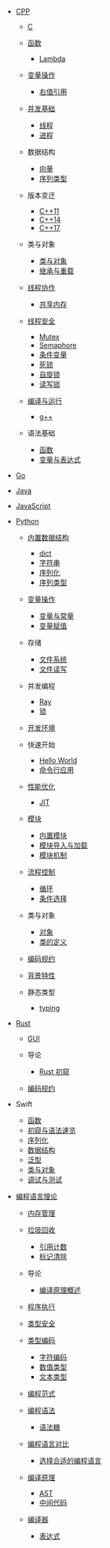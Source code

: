   - [CPP](/CPP/README.md)
    - [C](/CPP/C/README.md)
      
    - [函数](/CPP/函数/README.md)
      - [Lambda](/CPP/函数/Lambda.md)
    - [变量操作](/CPP/变量操作/README.md)
      - [右值引用](/CPP/变量操作/右值引用.md)
    - [并发基础](/CPP/并发基础/README.md)
      - [线程](/CPP/并发基础/线程.md)
      - [进程](/CPP/并发基础/进程.md)
    - 数据结构
      - [向量](/CPP/数据结构/向量.md)
      - [序列类型](/CPP/数据结构/序列类型.md)
    - 版本变迁
      - [C++11](/CPP/版本变迁/C++11.md)
      - [C++14](/CPP/版本变迁/C++14.md)
      - [C++17](/CPP/版本变迁/C++17.md)
    - 类与对象
      - [类与对象](/CPP/类与对象/类与对象.md)
      - [继承与重载](/CPP/类与对象/继承与重载.md)
    - [线程协作](/CPP/线程协作/README.md)
      - [共享内存](/CPP/线程协作/共享内存.md)
    - [线程安全](/CPP/线程安全/README.md)
      - [Mutex](/CPP/线程安全/Mutex.md)
      - [Semaphore](/CPP/线程安全/Semaphore.md)
      - [条件变量](/CPP/线程安全/条件变量.md)
      - [死锁](/CPP/线程安全/死锁.md)
      - [自旋锁](/CPP/线程安全/自旋锁.md)
      - [读写锁](/CPP/线程安全/读写锁.md)
    - [编译与运行](/CPP/编译与运行/README.md)
      - [g++](/CPP/编译与运行/g++.md)
    - 语法基础
      - [函数](/CPP/语法基础/函数.md)
      - [变量与表达式](/CPP/语法基础/变量与表达式.md)
  - [Go](/Go/README.md)
    
  - [Java](/Java/README.md)
    
  - [JavaScript](/JavaScript/README.md)
    
  - [Python](/Python/README.md)
    - [内置数据结构](/Python/内置数据结构/README.md)
      - [dict](/Python/内置数据结构/dict.md)
      - [字符串](/Python/内置数据结构/字符串.md)
      - [序列化](/Python/内置数据结构/序列化.md)
      - [序列类型](/Python/内置数据结构/序列类型.md)
    - [变量操作](/Python/变量操作/README.md)
      - [变量与常量](/Python/变量操作/变量与常量.md)
      - [变量赋值](/Python/变量操作/变量赋值.md)
    - 存储
      - [文件系统](/Python/存储/文件系统.md)
      - [文件读写](/Python/存储/文件读写.md)
    - 并发编程
      - [Ray](/Python/并发编程/Ray.md)
      - [锁](/Python/并发编程/锁.md)
    - [开发环境](/Python/开发环境/README.md)
      
    - 快速开始
      - [Hello World](/Python/快速开始/Hello%20World.md)
      - [命令行应用](/Python/快速开始/命令行应用.md)
    - [性能优化](/Python/性能优化/README.md)
      - [JIT](/Python/性能优化/JIT.md)
    - [模块](/Python/模块/README.md)
      - [内置模块](/Python/模块/内置模块.md)
      - [模块导入与加载](/Python/模块/模块导入与加载.md)
      - [模块机制](/Python/模块/模块机制.md)
    - [流程控制](/Python/流程控制/README.md)
      - [循环](/Python/流程控制/循环.md)
      - [条件选择](/Python/流程控制/条件选择.md)
    - 类与对象
      - [对象](/Python/类与对象/对象.md)
      - [类的定义](/Python/类与对象/类的定义.md)
    - [编码规约](/Python/编码规约/README.md)
      
    - [背景特性](/Python/背景特性/README.md)
      
    - 静态类型
      - [typing](/Python/静态类型/typing.md)
  - [Rust](/Rust/README.md)
    - [GUI](/Rust/GUI/README.md)
      
    - 导论
      - [Rust 初窥](/Rust/导论/Rust%20初窥.md)
    - [编码规约](/Rust/编码规约/README.md)
      
  - Swift
    - [函数](/Swift/函数.md)
    - [初窥与语法速览](/Swift/初窥与语法速览.md)
    - [序列化](/Swift/序列化.md)
    - [数据结构](/Swift/数据结构.md)
    - [泛型](/Swift/泛型.md)
    - [类与对象](/Swift/类与对象.md)
    - [调试与测试](/Swift/调试与测试.md)
  - [编程语言理论](/编程语言理论/README.md)
    - [内存管理](/编程语言理论/内存管理/README.md)
      
    - [垃圾回收](/编程语言理论/垃圾回收/README.md)
      - [引用计数](/编程语言理论/垃圾回收/引用计数.md)
      - [标记清除](/编程语言理论/垃圾回收/标记清除.md)
    - 导论
      - [编译原理概述](/编程语言理论/导论/编译原理概述.md)
    - [程序执行](/编程语言理论/程序执行/README.md)
      
    - [类型安全](/编程语言理论/类型安全/README.md)
      
    - [类型编码](/编程语言理论/类型编码/README.md)
      - [字符编码](/编程语言理论/类型编码/字符编码.md)
      - [数值类型](/编程语言理论/类型编码/数值类型.md)
      - [文本类型](/编程语言理论/类型编码/文本类型.md)
    - [编程范式](/编程语言理论/编程范式/README.md)
      
    - [编程语法](/编程语言理论/编程语法/README.md)
      - [语法糖](/编程语言理论/编程语法/语法糖.md)
    - [编程语言对比](/编程语言理论/编程语言对比/README.md)
      - [选择合适的编程语言](/编程语言理论/编程语言对比/选择合适的编程语言.md)
    - [编译原理](/编程语言理论/编译原理/README.md)
      - [AST](/编程语言理论/编译原理/AST.md)
      - [中间代码](/编程语言理论/编译原理/中间代码.md)
    - [编译器](/编程语言理论/编译器/README.md)
      - [表达式](/编程语言理论/编译器/表达式.md)